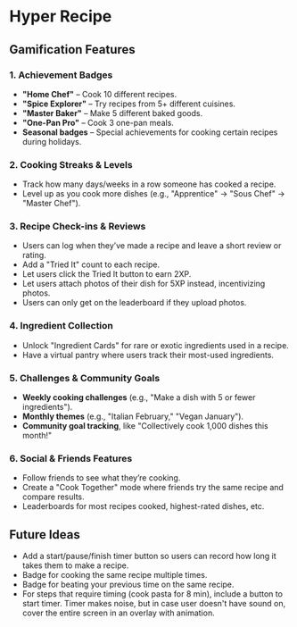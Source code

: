 # Hyper Recipe

## Gamification Features

### **1. Achievement Badges**

- **"Home Chef"** – Cook 10 different recipes.
- **"Spice Explorer"** – Try recipes from 5+ different cuisines.
- **"Master Baker"** – Make 5 different baked goods.
- **"One-Pan Pro"** – Cook 3 one-pan meals.
- **Seasonal badges** – Special achievements for cooking certain recipes during holidays.

### **2. Cooking Streaks & Levels**

- Track how many days/weeks in a row someone has cooked a recipe.
- Level up as you cook more dishes (e.g., "Apprentice" → "Sous Chef" → "Master Chef").

### **3. Recipe Check-ins & Reviews**

- Users can log when they’ve made a recipe and leave a short review or rating.
- Add a "Tried It" count to each recipe.
- Let users click the Tried It button to earn 2XP.
- Let users attach photos of their dish for 5XP instead, incentivizing photos.
- Users can only get on the leaderboard if they upload photos.

### **4. Ingredient Collection**

- Unlock "Ingredient Cards" for rare or exotic ingredients used in a recipe.
- Have a virtual pantry where users track their most-used ingredients.

### **5. Challenges & Community Goals**

- **Weekly cooking challenges** (e.g., "Make a dish with 5 or fewer ingredients").
- **Monthly themes** (e.g., "Italian February," "Vegan January").
- **Community goal tracking**, like "Collectively cook 1,000 dishes this month!"

### **6. Social & Friends Features**

- Follow friends to see what they’re cooking.
- Create a "Cook Together" mode where friends try the same recipe and compare results.
- Leaderboards for most recipes cooked, highest-rated dishes, etc.

## Future Ideas

- Add a start/pause/finish timer button so users can record how long it takes them to make a recipe.
- Badge for cooking the same recipe multiple times.
- Badge for beating your previous time on the same recipe.
- For steps that require timing (cook pasta for 8 min), include a button to start timer. Timer makes noise, but in case user doesn't have sound on, cover the entire screen in an overlay with animation.
